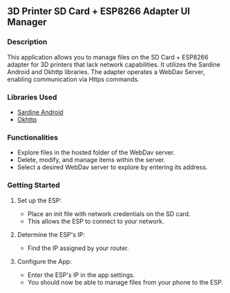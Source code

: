 ## 3D Printer SD Card + ESP8266 Adapter UI Manager

### Description
This application allows you to manage files on the SD Card + ESP8266 adapter for 3D printers that lack network capabilities. It utilizes the Sardine Android and Okhttp libraries. The adapter operates a WebDav Server, enabling communication via Https commands.

### Libraries Used
- [Sardine Android](https://github.com/thegrizzlylabs/sardine-android)
- [Okhttp](https://github.com/square/okhttp)

### Functionalities
- Explore files in the hosted folder of the WebDav server.
- Delete, modify, and manage items within the server.
- Select a desired WebDav server to explore by entering its address.

### Getting Started
1. Set up the ESP:
   - Place an init file with network credentials on the SD card.
   - This allows the ESP to connect to your network.

2. Determine the ESP's IP:
   - Find the IP assigned by your router.

3. Configure the App:
   - Enter the ESP's IP in the app settings.
   - You should now be able to manage files from your phone to the ESP.
